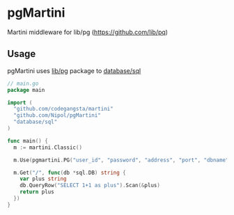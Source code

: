 
pgMartini
=========

Martini middleware for lib/pg (https://github.com/lib/pq)

## Usage
pgMartini uses [lib/pg](http://godoc.org/github.com/lib/pq)
package to [database/sql](http://golang.org/pkg/database/sql/)

~~~ go
// main.go
package main

import (
  "github.com/codegangsta/martini"
  "github.com/Nipol/pgMartini"
  "database/sql"
)

func main() {
  m := martini.Classic()

  m.Use(pgmartini.PG("user_id", "password", "address", "port", "dbname", "sslmode"))

  m.Get("/", func(db *sql.DB) string {
    var plus string
    db.QueryRow("SELECT 1+1 as plus").Scan(&plus)
    return plus
  })
}
~~~